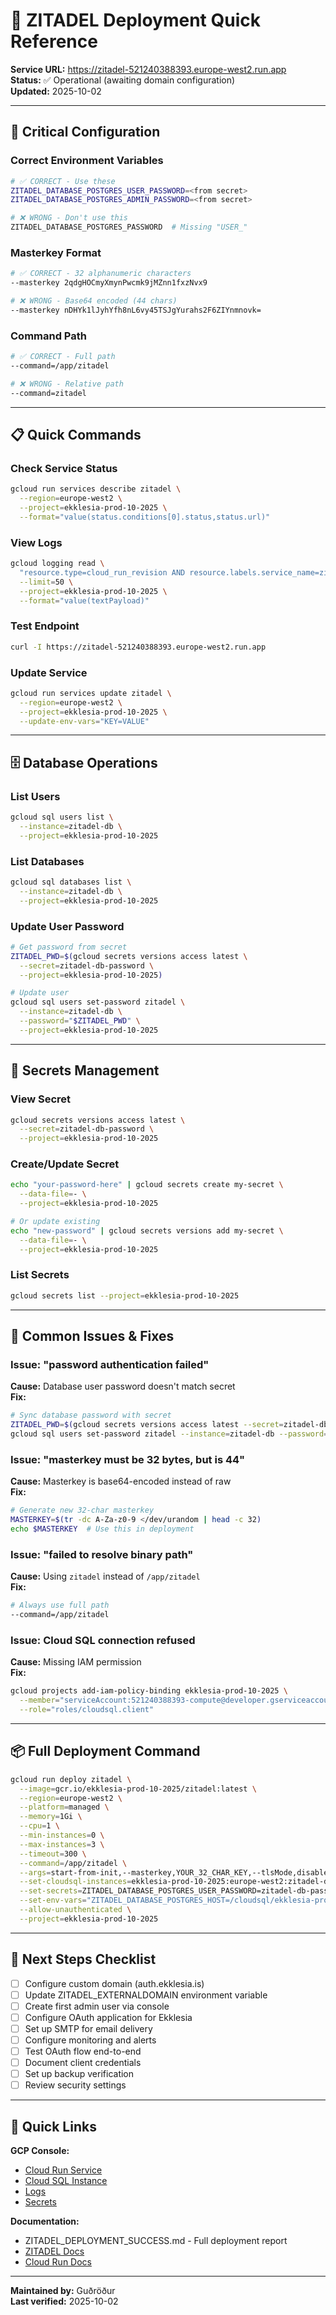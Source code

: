 # 🚀 ZITADEL Deployment Quick Reference

**Service URL:** https://zitadel-521240388393.europe-west2.run.app  
**Status:** ✅ Operational (awaiting domain configuration)  
**Updated:** 2025-10-02

---

## 🔑 Critical Configuration

### Correct Environment Variables
```bash
# ✅ CORRECT - Use these
ZITADEL_DATABASE_POSTGRES_USER_PASSWORD=<from secret>
ZITADEL_DATABASE_POSTGRES_ADMIN_PASSWORD=<from secret>

# ❌ WRONG - Don't use this
ZITADEL_DATABASE_POSTGRES_PASSWORD  # Missing "USER_"
```

### Masterkey Format
```bash
# ✅ CORRECT - 32 alphanumeric characters
--masterkey 2qdgHOCmyXmynPwcmk9jMZnn1fxzNvx9

# ❌ WRONG - Base64 encoded (44 chars)
--masterkey nDHYk1lJyhYfh8nL6vy45TSJgYurahs2F6ZIYnmnovk=
```

### Command Path
```bash
# ✅ CORRECT - Full path
--command=/app/zitadel

# ❌ WRONG - Relative path
--command=zitadel
```

---

## 📋 Quick Commands

### Check Service Status
```bash
gcloud run services describe zitadel \
  --region=europe-west2 \
  --project=ekklesia-prod-10-2025 \
  --format="value(status.conditions[0].status,status.url)"
```

### View Logs
```bash
gcloud logging read \
  "resource.type=cloud_run_revision AND resource.labels.service_name=zitadel" \
  --limit=50 \
  --project=ekklesia-prod-10-2025 \
  --format="value(textPayload)"
```

### Test Endpoint
```bash
curl -I https://zitadel-521240388393.europe-west2.run.app
```

### Update Service
```bash
gcloud run services update zitadel \
  --region=europe-west2 \
  --project=ekklesia-prod-10-2025 \
  --update-env-vars="KEY=VALUE"
```

---

## 🗄️ Database Operations

### List Users
```bash
gcloud sql users list \
  --instance=zitadel-db \
  --project=ekklesia-prod-10-2025
```

### List Databases
```bash
gcloud sql databases list \
  --instance=zitadel-db \
  --project=ekklesia-prod-10-2025
```

### Update User Password
```bash
# Get password from secret
ZITADEL_PWD=$(gcloud secrets versions access latest \
  --secret=zitadel-db-password \
  --project=ekklesia-prod-10-2025)

# Update user
gcloud sql users set-password zitadel \
  --instance=zitadel-db \
  --password="$ZITADEL_PWD" \
  --project=ekklesia-prod-10-2025
```

---

## 🔐 Secrets Management

### View Secret
```bash
gcloud secrets versions access latest \
  --secret=zitadel-db-password \
  --project=ekklesia-prod-10-2025
```

### Create/Update Secret
```bash
echo "your-password-here" | gcloud secrets create my-secret \
  --data-file=- \
  --project=ekklesia-prod-10-2025

# Or update existing
echo "new-password" | gcloud secrets versions add my-secret \
  --data-file=- \
  --project=ekklesia-prod-10-2025
```

### List Secrets
```bash
gcloud secrets list --project=ekklesia-prod-10-2025
```

---

## 🚨 Common Issues & Fixes

### Issue: "password authentication failed"
**Cause:** Database user password doesn't match secret  
**Fix:**
```bash
# Sync database password with secret
ZITADEL_PWD=$(gcloud secrets versions access latest --secret=zitadel-db-password --project=ekklesia-prod-10-2025)
gcloud sql users set-password zitadel --instance=zitadel-db --password="$ZITADEL_PWD" --project=ekklesia-prod-10-2025
```

### Issue: "masterkey must be 32 bytes, but is 44"
**Cause:** Masterkey is base64-encoded instead of raw  
**Fix:**
```bash
# Generate new 32-char masterkey
MASTERKEY=$(tr -dc A-Za-z0-9 </dev/urandom | head -c 32)
echo $MASTERKEY  # Use this in deployment
```

### Issue: "failed to resolve binary path"
**Cause:** Using `zitadel` instead of `/app/zitadel`  
**Fix:**
```bash
# Always use full path
--command=/app/zitadel
```

### Issue: Cloud SQL connection refused
**Cause:** Missing IAM permission  
**Fix:**
```bash
gcloud projects add-iam-policy-binding ekklesia-prod-10-2025 \
  --member="serviceAccount:521240388393-compute@developer.gserviceaccount.com" \
  --role="roles/cloudsql.client"
```

---

## 📦 Full Deployment Command

```bash
gcloud run deploy zitadel \
  --image=gcr.io/ekklesia-prod-10-2025/zitadel:latest \
  --region=europe-west2 \
  --platform=managed \
  --memory=1Gi \
  --cpu=1 \
  --min-instances=0 \
  --max-instances=3 \
  --timeout=300 \
  --command=/app/zitadel \
  --args=start-from-init,--masterkey,YOUR_32_CHAR_KEY,--tlsMode,disabled \
  --set-cloudsql-instances=ekklesia-prod-10-2025:europe-west2:zitadel-db \
  --set-secrets=ZITADEL_DATABASE_POSTGRES_USER_PASSWORD=zitadel-db-password:latest,ZITADEL_DATABASE_POSTGRES_ADMIN_PASSWORD=zitadel-postgres-admin-password:latest \
  --set-env-vars="ZITADEL_DATABASE_POSTGRES_HOST=/cloudsql/ekklesia-prod-10-2025:europe-west2:zitadel-db,ZITADEL_DATABASE_POSTGRES_PORT=5432,ZITADEL_DATABASE_POSTGRES_DATABASE=zitadel,ZITADEL_DATABASE_POSTGRES_USER_USERNAME=zitadel,ZITADEL_DATABASE_POSTGRES_USER_SSL_MODE=disable,ZITADEL_DATABASE_POSTGRES_ADMIN_USERNAME=postgres,ZITADEL_DATABASE_POSTGRES_ADMIN_SSL_MODE=disable,ZITADEL_EXTERNALSECURE=true,ZITADEL_TLS_ENABLED=false,ZITADEL_FIRSTINSTANCE_ORG_NAME=Ekklesia" \
  --allow-unauthenticated \
  --project=ekklesia-prod-10-2025
```

---

## 🎯 Next Steps Checklist

- [ ] Configure custom domain (auth.ekklesia.is)
- [ ] Update ZITADEL_EXTERNALDOMAIN environment variable
- [ ] Create first admin user via console
- [ ] Configure OAuth application for Ekklesia
- [ ] Set up SMTP for email delivery
- [ ] Configure monitoring and alerts
- [ ] Test OAuth flow end-to-end
- [ ] Document client credentials
- [ ] Set up backup verification
- [ ] Review security settings

---

## 🔗 Quick Links

**GCP Console:**
- [Cloud Run Service](https://console.cloud.google.com/run/detail/europe-west2/zitadel?project=ekklesia-prod-10-2025)
- [Cloud SQL Instance](https://console.cloud.google.com/sql/instances/zitadel-db/overview?project=ekklesia-prod-10-2025)
- [Logs](https://console.cloud.google.com/logs/query?project=ekklesia-prod-10-2025)
- [Secrets](https://console.cloud.google.com/security/secret-manager?project=ekklesia-prod-10-2025)

**Documentation:**
- ZITADEL_DEPLOYMENT_SUCCESS.md - Full deployment report
- [ZITADEL Docs](https://zitadel.com/docs)
- [Cloud Run Docs](https://cloud.google.com/run/docs)

---

**Maintained by:** Guðröður  
**Last verified:** 2025-10-02
